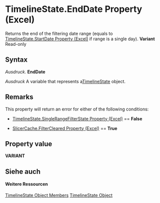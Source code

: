
# TimelineState.EndDate Property (Excel)

Returns the end of the filtering date range (equals to [TimelineState.StartDate Property (Excel)](3de8df53-1a36-428e-50dd-c7f45aa73b25.md) if range is a single day). **Variant** Read-only


## Syntax

 _Ausdruck_. **EndDate**

 _Ausdruck_ A variable that represents a[TimelineState](bb92fe09-3cce-8e10-3795-2b9089c27801.md) object.


## Remarks

This property will return an error for either of the following conditions:


- [TimelineState.SingleRangeFilterState Property (Excel)](aca37428-83e9-cb54-f32a-675dfcac5d9f.md) == **False**
    
- [SlicerCache.FilterCleared Property (Excel)](7ba523e4-365f-9cfb-9fa2-bf0e025996ae.md) == **True**
    

## Property value

 **VARIANT**


## Siehe auch


#### Weitere Ressourcen


[TimelineState Object Members](http://msdn.microsoft.com/library/6c21dcbb-b0a6-0f24-27f6-6aefafc5f6ec%28Office.15%29.aspx)
[TimelineState Object](bb92fe09-3cce-8e10-3795-2b9089c27801.md)